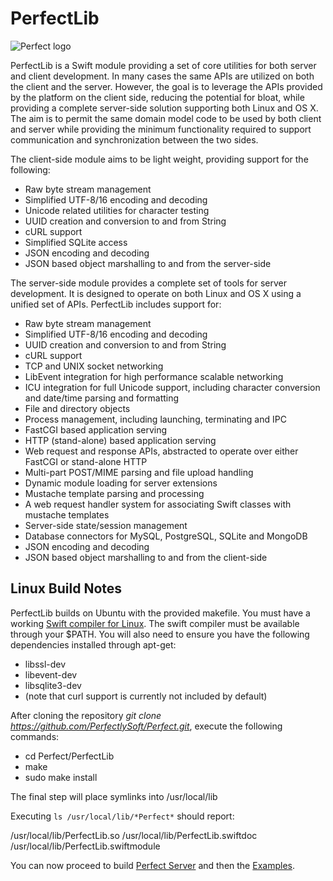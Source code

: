 # PerfectLib
![Perfect logo](http://www.perfect.org/images/icon_128x128.png)

PerfectLib is a Swift module providing a set of core utilities for both server and client development. In many cases the same APIs are utilized on both the client and the server. However, the goal is to leverage the APIs provided by the platform on the client side, reducing the potential for bloat, while providing a complete server-side solution supporting both Linux and OS X. The aim is to permit the same domain model code to be used by both client and server while providing the minimum functionality required to support communication and synchronization between the two sides.

The client-side module aims to be light weight, providing support for the following:

* Raw byte stream management
* Simplified UTF-8/16 encoding and decoding
* Unicode related utilities for character testing
* UUID creation and conversion to and from String
* cURL support
* Simplified SQLite access
* JSON encoding and decoding
* JSON based object marshalling to and from the server-side

The server-side module provides a complete set of tools for server development. It is designed to operate on both Linux and OS X using a unified set of APIs. PerfectLib includes support for:

* Raw byte stream management
* Simplified UTF-8/16 encoding and decoding
* UUID creation and conversion to and from String
* cURL support
* TCP and UNIX socket networking
* LibEvent integration for high performance scalable networking
* ICU integration for full Unicode support, including character conversion and date/time parsing and formatting
* File and directory objects
* Process management, including launching, terminating and IPC
* FastCGI based application serving
* HTTP (stand-alone) based application serving
* Web request and response APIs, abstracted to operate over either FastCGI or stand-alone HTTP
* Multi-part POST/MIME parsing and file upload handling
* Dynamic module loading for server extensions
* Mustache template parsing and processing
* A web request handler system for associating Swift classes with mustache templates
* Server-side state/session management
* Database connectors for MySQL, PostgreSQL, SQLite and MongoDB
* JSON encoding and decoding
* JSON based object marshalling to and from the client-side

## Linux Build Notes
PerfectLib builds on Ubuntu with the provided makefile. You must have a working [Swift compiler for Linux](https://swift.org/download/#linux). The swift compiler must be available through your $PATH. You will also need to ensure you have the following dependencies installed through apt-get:

* libssl-dev
* libevent-dev
* libsqlite3-dev
* (note that curl support is currently not included by default)

After cloning the repository *git clone https://github.com/PerfectlySoft/Perfect.git*, execute the following commands:

* cd Perfect/PerfectLib
* make
* sudo make install

The final step will place symlinks into /usr/local/lib

Executing `ls /usr/local/lib/*Perfect*` should report:

/usr/local/lib/PerfectLib.so  /usr/local/lib/PerfectLib.swiftdoc  /usr/local/lib/PerfectLib.swiftmodule

You can now proceed to build [Perfect Server](../PerfectServer/#perfectserver) and then the [Examples](../Examples/#examples).
